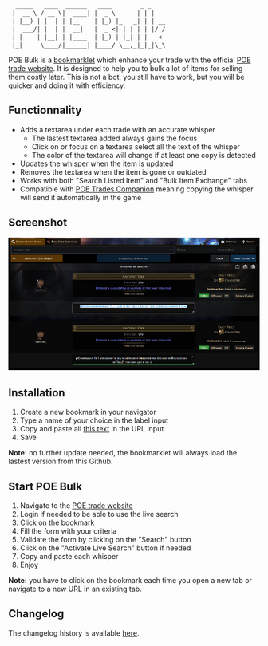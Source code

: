       _____   ____  ______   ____        _ _    
     |  __ \ / __ \|  ____| |  _ \      | | |   
     | |__) | |  | | |__    | |_) |_   _| | | __
     |  ___/| |  | |  __|   |  _ <| | | | | |/ /
     | |    | |__| | |____  | |_) | |_| | |   <
     |_|     \____/|______| |____/ \__,_|_|_|\_\

POE Bulk is a [bookmarklet][1] which enhance your trade with the official [POE trade website][2]. It is designed to help 
you to bulk a lot of items for selling them costly later. This is not a bot, you still have to work, but you will be 
quicker and doing it with efficiency.

Functionnality
--------------

- Adds a textarea under each trade with an accurate whisper
    - The lastest textarea added always gains the focus
    - Click on or focus on a textarea select all the text of the whisper
    - The color of the textarea will change if at least one copy is detected
- Updates the whisper when the item is updated
- Removes the textarea when the item is gone or outdated
- Works with both "Search Listed Item" and "Bulk Item Exchange" tabs
- Compatible with [POE Trades Companion][3] meaning copying the whisper will send it automatically in the game

Screenshot
----------

![](assets/poe-bulk-small.png)

Installation
------------

1. Create a new bookmark in your navigator
2. Type a name of your choice in the label input
3. Copy and paste all [this text][4] in the URL input
4. Save

**Note:** no further update needed, the bookmarklet will always load the lastest version from this Github.

Start POE Bulk
--------------

1. Navigate to the [POE trade website][2]
2. Login if needed to be able to use the live search
3. Click on the bookmark
4. Fill the form with your criteria
5. Validate the form by clicking on the "Search" button
6. Click on the "Activate Live Search" button if needed
7. Copy and paste each whisper
8. Enjoy

**Note:** you have to click on the bookmark each time you open a new tab or navigate to a new URL in an existing tab.

Changelog
---------

The changelog history is available [here][5].

[1]: https://en.wikipedia.org/wiki/Bookmarklet
[2]: https://pathofexile.com/trade/search/
[3]: https://github.com/lemasato/POE-Trades-Companion
[4]: dist/bookmarklet.min.js
[5]: CHANGELOG.md
